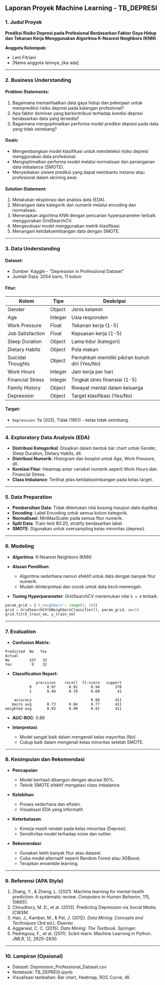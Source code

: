## Laporan Proyek Machine Learning - TB\_DEPRESI

### 1. Judul Proyek

**Prediksi Risiko Depresi pada Profesional Berdasarkan Faktor Gaya Hidup dan Tekanan Kerja Menggunakan Algoritma K-Nearest Neighbors (KNN)**

**Anggota Kelompok:**

* Leni Fitriani
* \[Nama anggota lainnya, jika ada]

---

### 2. Business Understanding

#### Problem Statements:

1. Bagaimana memanfaatkan data gaya hidup dan pekerjaan untuk memprediksi risiko depresi pada kalangan profesional?
2. Apa faktor dominan yang berkontribusi terhadap kondisi depresi berdasarkan data yang tersedia?
3. Bagaimana mengoptimalkan performa model prediksi depresi pada data yang tidak seimbang?

#### Goals:

* Mengembangkan model klasifikasi untuk mendeteksi risiko depresi menggunakan data profesional.
* Mengoptimalkan performa model melalui normalisasi dan penanganan data imbalance (SMOTE).
* Menyediakan sistem prediksi yang dapat membantu instansi atau profesional dalam skrining awal.

#### Solution Statement:

1. Melakukan eksplorasi dan analisis data (EDA).
2. Menangani data kategorik dan numerik melalui encoding dan normalisasi.
3. Menerapkan algoritma KNN dengan pencarian hyperparameter terbaik menggunakan GridSearchCV.
4. Mengevaluasi model menggunakan metrik klasifikasi.
5. Menangani ketidakseimbangan data dengan SMOTE.

---

### 3. Data Understanding

#### Dataset:

* Sumber: Kaggle - "Depression in Professional Dataset"
* Jumlah Data: 2054 baris, 11 kolom

#### Fitur:

| Kolom             | Tipe    | Deskripsi                                      |
| ----------------- | ------- | ---------------------------------------------- |
| Gender            | Object  | Jenis kelamin                                  |
| Age               | Integer | Usia responden                                 |
| Work Pressure     | Float   | Tekanan kerja (1-5)                            |
| Job Satisfaction  | Float   | Kepuasan kerja (1-5)                           |
| Sleep Duration    | Object  | Lama tidur (kategori)                          |
| Dietary Habits    | Object  | Pola makan                                     |
| Suicidal Thoughts | Object  | Pernahkah memiliki pikiran bunuh diri (Yes/No) |
| Work Hours        | Integer | Jam kerja per hari                             |
| Financial Stress  | Integer | Tingkat stres finansial (1-5)                  |
| Family History    | Object  | Riwayat mental dalam keluarga                  |
| Depression        | Object  | Target klasifikasi (Yes/No)                    |

#### Target:

* `Depression`: Ya (203), Tidak (1851) - kelas tidak seimbang.

---

### 4. Exploratory Data Analysis (EDA)

* **Distribusi Kategorikal**: Disajikan dalam bentuk bar chart untuk Gender, Sleep Duration, Dietary Habits, dll.
* **Distribusi Numerik**: Histogram dan boxplot untuk Age, Work Pressure, dll.
* **Korelasi Fitur**: Heatmap antar variabel numerik seperti Work Hours dan Financial Stress.
* **Class Imbalance**: Terlihat jelas ketidakseimbangan pada kelas target.

---

### 5. Data Preparation

* **Pembersihan Data**: Tidak ditemukan nilai kosong maupun data duplikat.
* **Encoding**: Label Encoding untuk semua kolom kategorik.
* **Normalisasi**: MinMaxScaler pada semua fitur numerik.
* **Split Data**: Train-test 80:20, stratify berdasarkan label.
* **SMOTE**: Digunakan untuk oversampling kelas minoritas (depresi).

---

### 6. Modeling

* **Algoritma**: K-Nearest Neighbors (KNN)
* **Alasan Pemilihan**:

  * Algoritma sederhana namun efektif untuk data dengan banyak fitur numerik.
  * Mudah diinterpretasi dan cocok untuk data kecil–menengah.
* **Tuning Hyperparameter**: GridSearchCV menemukan nilai `k = 4` terbaik.

```python
param_grid = {'n_neighbors': range(3, 20)}
grid = GridSearchCV(KNeighborsClassifier(), param_grid, cv=5)
grid.fit(X_train_sm, y_train_sm)
```

---

### 7. Evaluation

* **Confusion Matrix:**

```
Predicted  No   Yes
Actual
No         337   33
Yes         9    32
```

* **Classification Report:**

```
              precision    recall  f1-score   support
           0       0.97      0.91      0.94       370
           1       0.48      0.78      0.60        41

    accuracy                           0.90       411
   macro avg       0.73      0.84      0.77       411
weighted avg       0.93      0.90      0.91       411
```

* **AUC-ROC**: 0.89
* **Interpretasi**:

  * Model sangat baik dalam mengenali kelas mayoritas (No).
  * Cukup baik dalam mengenali kelas minoritas setelah SMOTE.

---

### 8. Kesimpulan dan Rekomendasi

* **Pencapaian**:

  * Model berhasil dibangun dengan akurasi 90%.
  * Teknik SMOTE efektif mengatasi class imbalance.

* **Kelebihan**:

  * Proses sederhana dan efisien.
  * Visualisasi EDA yang informatif.

* **Keterbatasan**:

  * Kinerja masih rendah pada kelas minoritas (Depresi).
  * Sensitivitas model terhadap noise dan outlier.

* **Rekomendasi**:

  * Gunakan lebih banyak fitur atau dataset.
  * Coba model alternatif seperti Random Forest atau XGBoost.
  * Terapkan ensemble learning.

---

### 9. Referensi (APA Style)

1. Zhang, Y., & Zheng, L. (2021). Machine learning for mental health prediction: A systematic review. *Computers in Human Behavior*, 115, 106651.
2. Choudhury, M. D., et al. (2013). Predicting Depression via Social Media. *ICWSM*.
3. Han, J., Kamber, M., & Pei, J. (2012). *Data Mining: Concepts and Techniques* (3rd ed.). Elsevier.
4. Aggarwal, C. C. (2015). *Data Mining: The Textbook*. Springer.
5. Pedregosa, F., et al. (2011). Scikit-learn: Machine Learning in Python. *JMLR*, 12, 2825–2830.

---

### 10. Lampiran (Opsional)

* Dataset: Depression\_Professional\_Dataset.csv
* Notebook: TB\_DEPRESI.ipynb
* Visualisasi tambahan: Bar chart, Heatmap, ROC Curve, dll.

